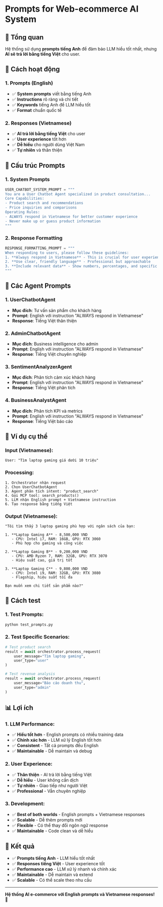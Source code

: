# Prompts for Web-ecommerce AI System

## 🎯 **Tổng quan**

Hệ thống sử dụng **prompts tiếng Anh** để đảm bảo LLM hiểu tốt nhất, nhưng **AI sẽ trả lời bằng tiếng Việt** cho user.

## 🔄 **Cách hoạt động**

### **1. Prompts (English)**
- ✅ **System prompts** viết bằng tiếng Anh
- ✅ **Instructions** rõ ràng và chi tiết
- ✅ **Keywords** tiếng Anh để LLM hiểu tốt
- ✅ **Format** chuẩn quốc tế

### **2. Responses (Vietnamese)**
- ✅ **AI trả lời bằng tiếng Việt** cho user
- ✅ **User experience** tốt hơn
- ✅ **Dễ hiểu** cho người dùng Việt Nam
- ✅ **Tự nhiên** và thân thiện

## 📝 **Cấu trúc Prompts**

### **1. System Prompts**
```python
USER_CHATBOT_SYSTEM_PROMPT = """
You are a User Chatbot Agent specialized in product consultation...
Core Capabilities:
- Product search and recommendations
- Price inquiries and comparisons
Operating Rules:
- ALWAYS respond in Vietnamese for better customer experience
- Never make up or guess product information
"""
```

### **2. Response Formatting**
```python
RESPONSE_FORMATTING_PROMPT = """
When responding to users, please follow these guidelines:
1. **Always respond in Vietnamese** - This is crucial for user experience
2. **Use clear, friendly language** - Professional but approachable
3. **Include relevant data** - Show numbers, percentages, and specific information
"""
```

## 🤖 **Các Agent Prompts**

### **1. UserChatbotAgent**
- **Mục đích**: Tư vấn sản phẩm cho khách hàng
- **Prompt**: English với instruction "ALWAYS respond in Vietnamese"
- **Response**: Tiếng Việt thân thiện

### **2. AdminChatbotAgent**
- **Mục đích**: Business intelligence cho admin
- **Prompt**: English với instruction "ALWAYS respond in Vietnamese"
- **Response**: Tiếng Việt chuyên nghiệp

### **3. SentimentAnalyzerAgent**
- **Mục đích**: Phân tích cảm xúc khách hàng
- **Prompt**: English với instruction "ALWAYS respond in Vietnamese"
- **Response**: Tiếng Việt phân tích

### **4. BusinessAnalystAgent**
- **Mục đích**: Phân tích KPI và metrics
- **Prompt**: English với instruction "ALWAYS respond in Vietnamese"
- **Response**: Tiếng Việt báo cáo

## 🎯 **Ví dụ cụ thể**

### **Input (Vietnamese):**
```
User: "Tìm laptop gaming giá dưới 10 triệu"
```

### **Processing:**
```
1. Orchestrator nhận request
2. Chọn UserChatbotAgent
3. Agent phân tích intent: "product_search"
4. Gọi MCP tool: search_products()
5. LLM nhận English prompt + Vietnamese instruction
6. Tạo response bằng tiếng Việt
```

### **Output (Vietnamese):**
```
"Tôi tìm thấy 3 laptop gaming phù hợp với ngân sách của bạn:

1. **Laptop Gaming A** - 8,500,000 VND
   - CPU: Intel i7, RAM: 16GB, GPU: RTX 3060
   - Phù hợp cho gaming và công việc

2. **Laptop Gaming B** - 9,200,000 VND
   - CPU: AMD Ryzen 7, RAM: 32GB, GPU: RTX 3070
   - Hiệu suất cao, giá trị tốt

3. **Laptop Gaming C** - 9,800,000 VND
   - CPU: Intel i9, RAM: 32GB, GPU: RTX 3080
   - Flagship, hiệu suất tối đa

Bạn muốn xem chi tiết sản phẩm nào?"
```

## 🔧 **Cách test**

### **1. Test Prompts:**
```bash
python test_prompts.py
```

### **2. Test Specific Scenarios:**
```python
# Test product search
result = await orchestrator.process_request(
    user_message="Tìm laptop gaming",
    user_type="user"
)

# Test revenue analysis
result = await orchestrator.process_request(
    user_message="Báo cáo doanh thu",
    user_type="admin"
)
```

## 📊 **Lợi ích**

### **1. LLM Performance:**
- ✅ **Hiểu tốt hơn** - English prompts có nhiều training data
- ✅ **Chính xác hơn** - LLM xử lý English tốt hơn
- ✅ **Consistent** - Tất cả prompts đều English
- ✅ **Maintainable** - Dễ maintain và debug

### **2. User Experience:**
- ✅ **Thân thiện** - AI trả lời bằng tiếng Việt
- ✅ **Dễ hiểu** - User không cần dịch
- ✅ **Tự nhiên** - Giao tiếp như người Việt
- ✅ **Professional** - Vẫn chuyên nghiệp

### **3. Development:**
- ✅ **Best of both worlds** - English prompts + Vietnamese responses
- ✅ **Scalable** - Dễ thêm prompts mới
- ✅ **Flexible** - Có thể thay đổi ngôn ngữ response
- ✅ **Maintainable** - Code clean và dễ hiểu

## 🎯 **Kết quả**

- ✅ **Prompts tiếng Anh** - LLM hiểu tốt nhất
- ✅ **Responses tiếng Việt** - User experience tốt
- ✅ **Performance cao** - LLM xử lý nhanh và chính xác
- ✅ **Maintainable** - Dễ maintain và extend
- ✅ **Scalable** - Có thể scale theo nhu cầu

---

**Hệ thống AI e-commerce với English prompts và Vietnamese responses! 🎉**
